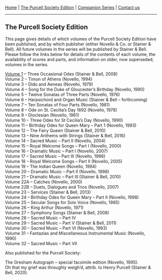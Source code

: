 [Home](/index.html)  |  [The Purcell Society Edition](/purcell-society-edition.html)  |  [Companion Series](/purcell-society-companion-series.html)  |  [Contact us](/contact-us.html)

***  

## The Purcell Society Edition

This page gives details of which volumes of the Purcell Society Edition have been published, and by which publisher (either Novello & Co. or Stainer & Bell). All future volumes in the series will be published by Stainer & Bell.  Please follow the links below for details of the contents of each volume, the availability of scores and parts, and information on older, now superseded, volumes in the series.  

[Volume 1](/purcell-society-edition/vol-1.md) – Three Occasional Odes (Stainer & Bell, 2008)    
Volume 2 – Timon of Athens (Novello, 1994)  
Volume 3 – Dido and Aeneas (Novello, 1979)  
Volume 4 – Song for the Duke of Gloucester’s Birthday (Novello, 1990)  
Volume 5 – Twelve Sonatas of Three Parts (Novello, 1976)  
Volume 6 – Harpsichord and Organ Music (Stainer & Bell – forthcoming)  
Volume 7 – Ten Sonatas of Four Parts (Novello, 1981)  
Volume 8 – Ode on St. Cecilia’s Day 1692 (Novello, 1978)  
Volume 9 – Dioclesian (Novello, 1961)  
Volume 10 – Three Odes for St Cecilia’s Day (Novello, 1990)  
Volume 11 – Birthday Odes for Queen Mary – Part 1 (Novello, 1993)  
Volume 12 – The Fairy Queen (Stainer & Bell, 2010)  
Volume 13 – Nine Anthems with Strings (Stainer & Bell, 2016)  
Volume 14 – Sacred Music – Part II (Novello, 2004)  
Volume 15 – Royal Welcome Songs – Part I (Novello, 2000)  
Volume 16 – Dramatic Music – Part I (Novello, 2007)  
Volume 17 – Sacred Music – Part III (Novello, 1996)  
Volume 18 – Royal Welcome Songs – Part II (Novello, 2005)  
Volume 19 – The Indian Queen (Novello, 1994)  
Volume 20 – Dramatic Music – Part II (Novello, 1998)  
Volume 21 – Dramatic Music – Part III (Stainer & Bell, 2010)  
Volume 22A – Catches (Novello, 2000)  
Volume 22B – Duets, Dialogues and Trios (Novello, 2007)  
Volume 23 – Services (Stainer & Bell, 2013)  
Volume 24 – Birthday Odes for Queen Mary – Part II (Novello, 1998)  
Volume 25 – Secular Songs for Solo Voice (Novello, 1985)  
Volume 26 – King Arthur (Novello, 1971)  
Volume 27 – Symphony Songs (Stainer & Bell, 2008)  
Volume 28 – Sacred Music – Part IV  
Volume 29 – Sacred Music – Part V (Stainer & Bell, 2011)  
Volume 30 – Sacred Music – Part VI (Novello, 1993)  
Volume 31 – Fantazias and Miscellaneous Instrumental Music (Novello, 1990)  
Volume 32 – Sacred Music – Part VII  

Also published for the Purcell Society:  

The Gresham Autograph – special facsimile edition (Novello, 1995).  
Oh that my grief was throughly weigh’d, attrib. to Henry Purcell (Stainer & Bell, 2020).
